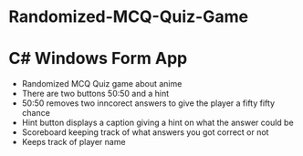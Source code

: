 # Randomized-MCQ-Quiz-Game
# C# Windows Form App

- Randomized MCQ Quiz game about anime
- There are two buttons 50:50 and a hint
- 50:50 removes two inncorect answers to give the player a fifty fifty chance 
- Hint button displays a caption giving a hint on what the answer could be
- Scoreboard keeping track of what answers you got correct or not
- Keeps track of player name
